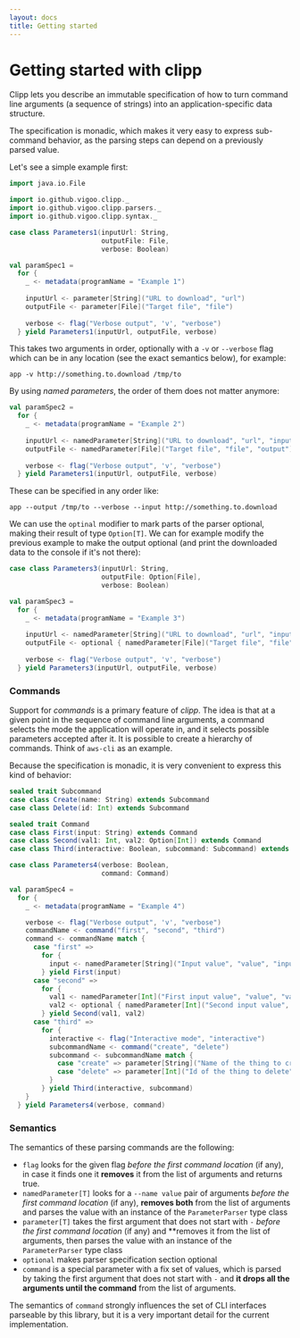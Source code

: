 ```yaml
---
layout: docs
title: Getting started
---
```


# Getting started with clipp
Clipp lets you describe an immutable specification of how to turn command line arguments (a sequence of strings) into
an application-specific data structure. 

The specification is monadic, which makes it very easy to express sub-command behavior, as the parsing steps can
depend on a previously parsed value.

Let's see a simple example first:

```scala mdoc:silent
import java.io.File

import io.github.vigoo.clipp._
import io.github.vigoo.clipp.parsers._
import io.github.vigoo.clipp.syntax._

case class Parameters1(inputUrl: String,
                       outputFile: File,
                       verbose: Boolean)

val paramSpec1 = 
  for {
    _ <- metadata(programName = "Example 1")
 
    inputUrl <- parameter[String]("URL to download", "url")
    outputFile <- parameter[File]("Target file", "file")
    
    verbose <- flag("Verbose output", 'v', "verbose")
  } yield Parameters1(inputUrl, outputFile, verbose)
```
 
This takes two arguments in order, optionally with a `-v` or `--verbose` flag which can be in any location (see the 
exact semantics below), for example:

```
app -v http://something.to.download /tmp/to 
```

By using _named parameters_, the order of them does not matter anymore:

```scala mdoc:silent
val paramSpec2 = 
  for {
    _ <- metadata(programName = "Example 2")
 
    inputUrl <- namedParameter[String]("URL to download", "url", "input")
    outputFile <- namedParameter[File]("Target file", "file", "output")
    
    verbose <- flag("Verbose output", 'v', "verbose")
  } yield Parameters1(inputUrl, outputFile, verbose)
```

These can be specified in any order like:

```
app --output /tmp/to --verbose --input http://something.to.download 
```

We can use the `optinal` modifier to mark parts of the parser optional, making their result of type `Option[T]`. We
can for example modify the previous example to make the output optional (and print the downloaded data to the console
if it's not there):

```scala mdoc:silent
case class Parameters3(inputUrl: String,
                       outputFile: Option[File],
                       verbose: Boolean)

val paramSpec3 = 
  for {
    _ <- metadata(programName = "Example 3")
 
    inputUrl <- namedParameter[String]("URL to download", "url", "input")
    outputFile <- optional { namedParameter[File]("Target file", "file", "output") }
    
    verbose <- flag("Verbose output", 'v', "verbose")
  } yield Parameters3(inputUrl, outputFile, verbose)
```

### Commands
Support for _commands_ is a primary feature of _clipp_. The idea is that at a given point in the sequence of command
line arguments, a command selects the mode the application will operate in, and it selects possible parameters 
accepted after it. It is possible to create a hierarchy of commands. Think of `aws-cli` as an example.

Because the specification is monadic, it is very convenient to express this kind of behavior:

```scala mdoc:silent
sealed trait Subcommand
case class Create(name: String) extends Subcommand
case class Delete(id: Int) extends Subcommand

sealed trait Command
case class First(input: String) extends Command
case class Second(val1: Int, val2: Option[Int]) extends Command
case class Third(interactive: Boolean, subcommand: Subcommand) extends Command

case class Parameters4(verbose: Boolean,
                       command: Command)

val paramSpec4 =
  for {
    _ <- metadata(programName = "Example 4")

    verbose <- flag("Verbose output", 'v', "verbose")
    commandName <- command("first", "second", "third")
    command <- commandName match {
      case "first" =>
        for {
          input <- namedParameter[String]("Input value", "value", "input")
        } yield First(input)
      case "second" =>
        for {
          val1 <- namedParameter[Int]("First input value", "value", "val1")
          val2 <- optional { namedParameter[Int]("Second input value", "value", "val2") }
        } yield Second(val1, val2)
      case "third" =>
        for {
          interactive <- flag("Interactive mode", "interactive")
          subcommandName <- command("create", "delete")
          subcommand <- subcommandName match {
            case "create" => parameter[String]("Name of the thing to create", "name").map(Create(_))
            case "delete" => parameter[Int]("Id of the thing to delete", "id").map(Delete(_))
          }
        } yield Third(interactive, subcommand)
    }
  } yield Parameters4(verbose, command)
```   

### Semantics
The semantics of these parsing commands are the following:

- `flag` looks for the given flag *before the first command location* (if any), in case it finds one it **removes** it from the list of arguments and returns true.
- `namedParameter[T]` looks for a `--name value` pair of arguments *before the first command location* (if any), **removes both** from the list of arguments and parses the value with an instance of the `ParameterParser` type class
- `parameter[T]` takes the first argument that does not start with `-` *before the first command location* (if any) and **removes it from the list of arguments, then parses the value with an instance of the `ParameterParser` type class
- `optional` makes parser specification section optional
- `command` is a special parameter with a fix set of values, which is parsed by taking the first argument that does not start with `-` and **it drops all the arguments until the command** from the list of arguments.

The semantics of `command` strongly influences the set of CLI interfaces parseable by this library, but it is
a very important detail for the current implementation.    
